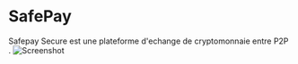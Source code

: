 # SafePay
Safepay Secure est une plateforme d'echange de cryptomonnaie entre P2P .
![Screenshot](https://user-images.githubusercontent.com/59749493/227477382-db125cc2-3c34-4659-a39a-cd261d24b42f.png)
